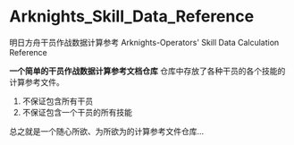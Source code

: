# Arknights_Skill_Data_Reference
明日方舟干员作战数据计算参考 Arknights-Operators' Skill Data Calculation Reference

**一个简单的干员作战数据计算参考文档仓库**
仓库中存放了各种干员的各个技能的计算参考文件。<br>
1. 不保证包含所有干员
2. 不保证包含一个干员的所有技能

总之就是一个随心所欲、为所欲为的计算参考文件仓库...
